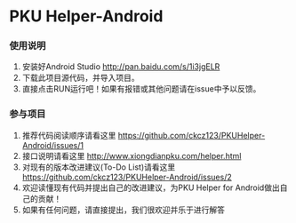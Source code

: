PKU Helper-Android
================

### 使用说明
  1. 安装好Android Studio http://pan.baidu.com/s/1i3jgELR
  2. 下载此项目源代码，并导入项目。
  3. 直接点击RUN运行吧！如果有报错或其他问题请在issue中予以反馈。

### 参与项目
  1. 推荐代码阅读顺序请看这里 https://github.com/ckcz123/PKUHelper-Android/issues/1
  2. 接口说明请看这里 http://www.xiongdianpku.com/helper.html
  3. 对现有的版本改进建议(To-Do List)请看这里 https://github.com/ckcz123/PKUHelper-Android/issues/2
  4. 欢迎读懂现有代码并提出自己的改进建议，为PKU Helper for Android做出自己的贡献！
  5. 如果有任何问题，请直接提出，我们很欢迎并乐于进行解答

